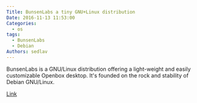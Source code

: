 ```yaml
---
Title: BunsenLabs a tiny GNU+Linux distribution
Date: 2016-11-13 11:53:00
Categories:
  - os
tags:
  - BunsenLabs
  - Debian
Authors: sedlav
---
```


BunsenLabs is a GNU/Linux distribution offering a light-weight and easily customizable Openbox desktop. It's founded on the rock and stability of Debian GNU/Linux.

[Link](https://www.bunsenlabs.org/index.html)
